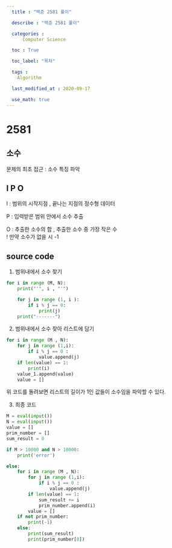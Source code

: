 ```yaml
---
  title : "백준 2581 풀이"

  describe : "백준 2581 풀이"

  categories : 
      Computer Science

  toc : True

  toc_label: "목차"

  tags : 
    Algorithm

  last_modified_at : 2020-09-17

  use_math: true
---
```


# 2581
## 소수 

문제의 최초 접근 : 소수 특징 파악

## I P O

I : 범위의 시작지점 , 끝나는 지점의 정수형 데이터

P : 입력받은 범위 안에서 소수 추출

O : 추출한 소수의 합 , 추출한 소수 중 가장 작은 수 <br>
! 만약 소수가 없을 시 -1 

## source code
1. 범위내에서 소수 찾기
```python
for i in range (M, N):
    print("'", i , "'")

    for j in range (1, i ):
        if i % j == 0:
            print(j)
    print("-------")
```

2. 범위내에서 소수 찾아 리스트에 담기
```python
for i in range (M , N):
    for j in range (1,i):
        if i % j == 0 :
            value.append(j)
    if len(value) == 1:
        print(i)
    value_1.append(value)
    value = []
```
위 코드를 돌려보면 리스트의 길이가 1인 값들이 소수임을 파악할 수 있다.

3. 최종 코드

```python
M = eval(input())
N = eval(input())
value = []
prim_number = []
sum_result = 0

if M > 10000 and N > 10000:
    print('error')

else:
    for i in range (M , N):
        for j in range (1,i):
            if i % j == 0 :
                value.append(j)
        if len(value) == 1:
            sum_result += i
            prim_number.append(i)
        value = []
    if not prim_number:
        print(-1)
    else:
        print(sum_result)
        print(prim_number[0])
```
